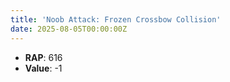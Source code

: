 ```yaml
---
title: 'Noob Attack: Frozen Crossbow Collision'
date: 2025-08-05T00:00:00Z
---
```

- **RAP**: 616
- **Value**: -1
